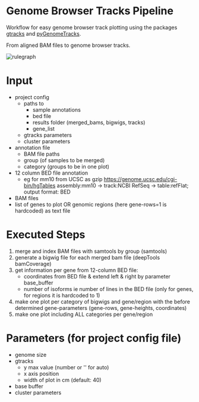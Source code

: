 # Genome Browser Tracks Pipeline
Workflow for easy genome browser track plotting using the packages [gtracks](https://github.com/anthony-aylward/gtracks) and [pyGenomeTracks](https://github.com/deeptools/pyGenomeTracks).

From aligned BAM files to genome browser tracks.

![rulegraph](https://github.com/sreichl/genome_tracks/blob/main/workflow/rulegraph.svg)

# Input
- project config
  - paths to 
    - sample annotations
    - bed file
    - results folder (merged_bams, bigwigs, tracks)
    - gene_list
  - gtracks parameters
  - cluster parameters
- annotation file
  - BAM file paths
  - group (of samples to be merged)
  - category (groups to be in one plot)
- 12 column BED file annotation 
  - eg for mm10 from UCSC as gzip https://genome.ucsc.edu/cgi-bin/hgTables assembly:mm10 -> track:NCBI RefSeq -> table:refFlat; output format: BED
- BAM files
- list of genes to plot OR genomic regions (here gene-rows=1 is hardcoded) as text file

# Executed Steps
1. merge and index BAM files with samtools by group (samtools)
2. generate a bigwig file for each merged bam file (deepTools bamCoverage)
4. get information per gene from 12-column BED file:
    - coordinates from BED file & extend left & right by parameter base_buffer
    - number of isoforms ie number of lines in the BED file (only for genes, for regions it is hardcoded to 1)
3. make one plot per category of bigwigs and gene/region with the before determined gene-parameters (gene-rows, gene-heights, coordinates)
4. make one plot including ALL categories per gene/region

# Parameters (for project config file)
- genome size
- gtracks
    - y max value (number or '' for auto)
    - x axis position
    - width of plot in cm (default: 40)
- base buffer
- cluster parameters
